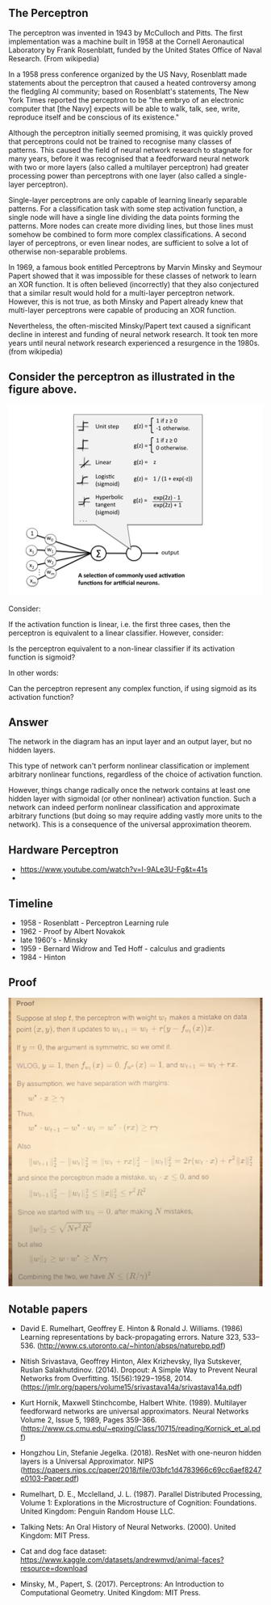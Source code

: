 ## The Perceptron


The perceptron was invented in 1943 by McCulloch and Pitts. The first implementation was a machine built in 1958 at the Cornell Aeronautical Laboratory by Frank Rosenblatt, funded by the United States Office of Naval Research. (From wikipedia)

In a 1958 press conference organized by the US Navy, Rosenblatt made statements about the perceptron that caused a heated controversy among the fledgling AI community; based on Rosenblatt's statements, The New York Times reported the perceptron to be "the embryo of an electronic computer that [the Navy] expects will be able to walk, talk, see, write, reproduce itself and be conscious of its existence."

Although the perceptron initially seemed promising, it was quickly proved that perceptrons could not be trained to recognise many classes of patterns. This caused the field of neural network research to stagnate for many years, before it was recognised that a feedforward neural network with two or more layers (also called a multilayer perceptron) had greater processing power than perceptrons with one layer (also called a single-layer perceptron).

Single-layer perceptrons are only capable of learning linearly separable patterns. For a classification task with some step activation function, a single node will have a single line dividing the data points forming the patterns. More nodes can create more dividing lines, but those lines must somehow be combined to form more complex classifications. A second layer of perceptrons, or even linear nodes, are sufficient to solve a lot of otherwise non-separable problems.

In 1969, a famous book entitled Perceptrons by Marvin Minsky and Seymour Papert showed that it was impossible for these classes of network to learn an XOR function. It is often believed (incorrectly) that they also conjectured that a similar result would hold for a multi-layer perceptron network. However, this is not true, as both Minsky and Papert already knew that multi-layer perceptrons were capable of producing an XOR function. 

Nevertheless, the often-miscited Minsky/Papert text caused a significant decline in interest and funding of neural network research. It took ten more years until neural network research experienced a resurgence in the 1980s. (from wikipedia)


## Consider the perceptron as illustrated in the figure above.

![The perceptron](perceptron.activations.png "perceptron")

Consider:

If the activation function is linear, i.e. the first three cases, then the perceptron is equivalent to a linear classifier.
However, consider:

Is the perceptron equivalent to a non-linear classifier if its activation function is sigmoid?

In other words:

Can the perceptron represent any complex function, if using sigmoid as its activation function?

## Answer

The network in the diagram has an input layer and an output layer, but no hidden layers. 

This type of network can't perform nonlinear classification or implement arbitrary nonlinear functions, regardless of the choice of activation function.

However, things change radically once the network contains at least one hidden layer with sigmoidal (or other nonlinear) activation function. Such a network can indeed perform nonlinear classification and approximate arbitrary functions (but doing so may require adding vastly more units to the network). This is a consequence of the universal approximation theorem.

## Hardware Perceptron

* https://www.youtube.com/watch?v=l-9ALe3U-Fg&t=41s
* 



## Timeline

* 1958 - Rosenblatt - Perceptron Learning rule
* 1962 - Proof by Albert Novakok
* late 1960's - Minsky
* 1959 - Bernard Widrow and Ted Hoff - calculus and gradients
* 1984 - Hinton

## Proof

![proof](1962proofPerceptron.png)

## Notable papers

* David E. Rumelhart, Geoffrey E. Hinton & Ronald J. Williams. (1986) Learning representations by back-propagating errors. Nature 323, 533–536. (http://www.cs.utoronto.ca/~hinton/absps/naturebp.pdf)
* Nitish Srivastava, Geoffrey Hinton, Alex Krizhevsky, Ilya Sutskever, Ruslan Salakhutdinov. (2014). Dropout: A Simple Way to Prevent Neural Networks from Overfitting. 15(56):1929−1958, 2014. (https://jmlr.org/papers/volume15/srivastava14a/srivastava14a.pdf)
* Kurt Hornik, Maxwell Stinchcombe, Halbert White. (1989). Multilayer feedforward networks are universal approximators. Neural Networks
Volume 2, Issue 5, 1989, Pages 359-366.  (https://www.cs.cmu.edu/~epxing/Class/10715/reading/Kornick_et_al.pdf)
* Hongzhou Lin, Stefanie Jegelka. (2018). ResNet with one-neuron hidden layers is a Universal Approximator. NIPS (https://papers.nips.cc/paper/2018/file/03bfc1d4783966c69cc6aef8247e0103-Paper.pdf)

* Rumelhart, D. E., Mcclelland, J. L. (1987). Parallel Distributed Processing, Volume 1: Explorations in the Microstructure of Cognition: Foundations. United Kingdom: Penguin Random House LLC.
* Talking Nets: An Oral History of Neural Networks. (2000). United Kingdom: MIT Press.
* Cat and dog face dataset: https://www.kaggle.com/datasets/andrewmvd/animal-faces?resource=download
* Minsky, M., Papert, S. (2017). Perceptrons: An Introduction to Computational Geometry. United Kingdom: MIT Press.

